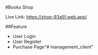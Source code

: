 #Books Shop


Live Link: https://shop-93a5f.web.app/

##Feature
 - User Login
 - User Register
 - Purchase Page"# management_client" 
